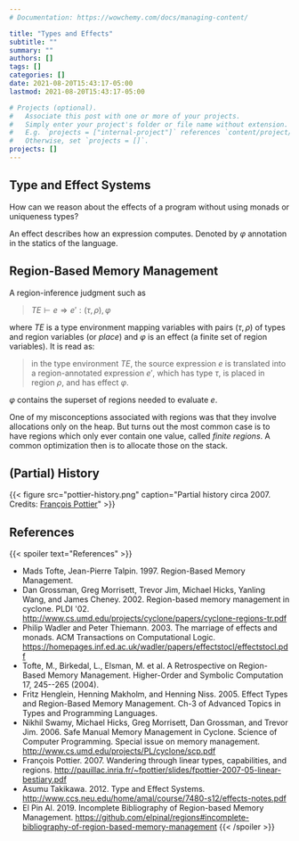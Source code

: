 ```yaml
---
# Documentation: https://wowchemy.com/docs/managing-content/

title: "Types and Effects"
subtitle: ""
summary: ""
authors: []
tags: []
categories: []
date: 2021-08-20T15:43:17-05:00
lastmod: 2021-08-20T15:43:17-05:00

# Projects (optional).
#   Associate this post with one or more of your projects.
#   Simply enter your project's folder or file name without extension.
#   E.g. `projects = ["internal-project"]` references `content/project/deep-learning/index.md`.
#   Otherwise, set `projects = []`.
projects: []
---
```


## Type and Effect Systems
How can we reason about the effects of a program without using monads or uniqueness types?

An effect describes how an expression computes. Denoted by $\varphi$ annotation in the statics of the language.

## Region-Based Memory Management
A region-inference judgment such as
> $TE \vdash e ⇒ e' :(τ, ρ), \varphi$

where $TE$ is a type environment mapping variables with pairs $(\tau, \rho)$ of types and region variables (or _place_) and $\varphi$ is an effect (a finite set of region variables). It is read as:

> in the type environment $TE$, the source expression $e$ is translated into a region-annotated expression $e'$, which has type $τ$, is placed in region $ρ$, and has effect $\varphi$.

$\varphi$ contains the superset of regions needed to evaluate $e$.

One of my misconceptions associated with regions was that they involve allocations only on the heap. But turns out the most common case is to have regions which only ever contain one value, called _finite regions_. A common optimization then is to allocate those on the stack.



## (Partial) History

{{< figure src="pottier-history.png" caption="Partial history circa 2007. Credits: [François Pottier](http://pauillac.inria.fr/~fpottier/slides/fpottier-2007-05-linear-bestiary.pdf#page=5)" >}}


## References
{{< spoiler text="References" >}}
- Mads Tofte, Jean-Pierre Talpin. 1997. Region-Based Memory Management.
- Dan Grossman, Greg Morrisett, Trevor Jim, Michael Hicks, Yanling Wang, and James Cheney. 2002. Region-based memory management in cyclone. PLDI '02. http://www.cs.umd.edu/projects/cyclone/papers/cyclone-regions-tr.pdf
- Philip Wadler and Peter Thiemann. 2003. The marriage of effects and monads. ACM Transactions on Computational Logic. https://homepages.inf.ed.ac.uk/wadler/papers/effectstocl/effectstocl.pdf
- Tofte, M., Birkedal, L., Elsman, M. et al. A Retrospective on Region-Based Memory Management. Higher-Order and Symbolic Computation 17, 245--265 (2004).
- Fritz Henglein, Henning Makholm, and Henning Niss. 2005. Effect Types and Region-Based Memory Management. Ch-3 of Advanced Topics in Types and Programming Languages.
- Nikhil Swamy, Michael Hicks, Greg Morrisett, Dan Grossman, and Trevor Jim. 2006. Safe Manual Memory Management in Cyclone. Science of Computer Programming. Special issue on memory management. http://www.cs.umd.edu/projects/PL/cyclone/scp.pdf
- François Pottier. 2007. Wandering through linear types, capabilities, and
regions. http://pauillac.inria.fr/~fpottier/slides/fpottier-2007-05-linear-bestiary.pdf
- Asumu Takikawa. 2012. Type and Effect Systems. http://www.ccs.neu.edu/home/amal/course/7480-s12/effects-notes.pdf
- El Pin Al. 2019. Incomplete Bibliography of Region-based Memory Management. https://github.com/elpinal/regions#incomplete-bibliography-of-region-based-memory-management
{{< /spoiler >}}
